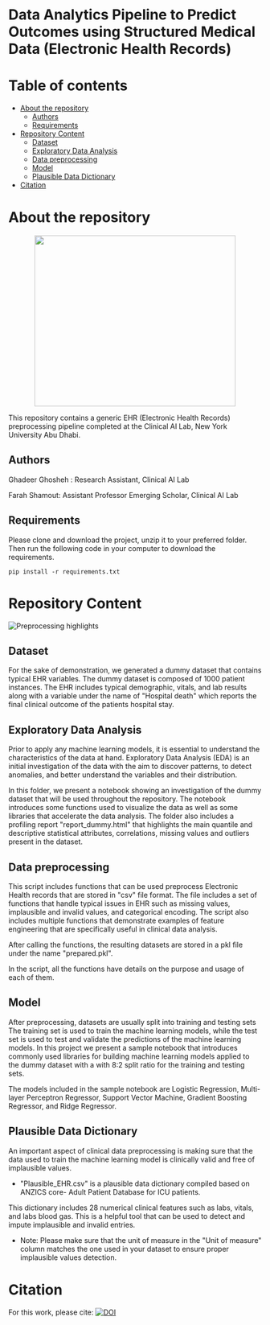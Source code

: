 
# Data Analytics Pipeline to Predict Outcomes using Structured Medical Data (Electronic Health Records)

Table of contents
=================

<!--ts-->
   * [About the repository](#About-the-repository)
      * [Authors](#Authors)
      * [Requirements](#Requirements)
   * [Repository Content](#Repository-Content)
      * [Dataset](#Dataset)
      * [Exploratory Data Analysis](#Exploratory-Data-Analysis)
      * [Data preprocessing](#Data-preprocessing)
      * [Model](#Model)
      * [Plausible Data Dictionary](#Plausible-Data-Dictionary)
  * [Citation](#Citation)
<!--te-->
About the repository
============

<p align="center">
<img src="https://github.com/nyuad-cai/Data-Analytics-using-Electronic-Health-Records/blob/master/logo.jpg" width="400" height="340"> 
</p>
This repository contains a generic EHR (Electronic Health Records) preprocessing pipeline completed at the Clinical AI Lab, New York University Abu Dhabi.


Authors
--------------
Ghadeer Ghosheh : Research Assistant, Clinical AI Lab

Farah Shamout: Assistant Professor Emerging Scholar, Clinical AI Lab


Requirements
--------------
Please clone and download the project, unzip it to your preferred folder. Then run the following code in your computer to download the requirements.

```
pip install -r requirements.txt
```

Repository Content
====================
![Preprocessing highlights](https://github.com/nyuad-cai/Data-Analytics-using-Electronic-Health-Records/blob/master/Input%20Files/figure.jpg)

Dataset
-------------------------
For the sake of demonstration, we generated a dummy dataset that contains typical EHR variables. 
The dummy dataset is composed of 1000 patient instances. The EHR includes typical demographic, vitals, and lab results along with a variable under the name of "Hospital death" which reports the final clinical outcome of the patients hospital stay.
 

Exploratory Data Analysis
-------------------------
Prior to apply any machine learning models, it is essential to understand the characteristics of the data at hand. Exploratory Data Analysis (EDA) is an initial investigation of the data with the aim to discover patterns, to detect anomalies, and better understand the variables and their distribution.

In this folder, we present a notebook showing an investigation of the dummy dataset that will be used throughout the repository. The notebook introduces some functions used to visualize the data as well as some libraries that accelerate the data analysis. The folder also includes a profiling report "report_dummy.html" that highlights the main quantile and descriptive statistical attributes, correlations, missing values and outliers present in the dataset.

Data preprocessing
----------------
This script includes functions that can be used preprocess Electronic Health records that are stored in "csv" file format. The file includes a set of functions that handle typical issues in EHR such as missing values, implausible and invalid values, and categorical encoding. The script also includes multiple functions that demonstrate examples of feature engineering that are specifically useful in clinical data analysis.

After calling the functions, the resulting datasets are stored in a pkl file under the name
"prepared.pkl".

In the script, all the functions have details on the purpose and usage of each of them.


Model
-----
After preprocessing, datasets are usually split into training and testing sets The training set is used to train the machine learning models, while the test set is used to test and validate the predictions of the machine learning models. In this project we present a sample notebook that introduces commonly used libraries for building machine learning models applied to the dummy dataset with a with 8:2 split ratio for the training and testing sets.

The models included in the sample notebook are Logistic Regression, Multi-layer Perceptron Regressor, Support Vector Machine, Gradient Boosting Regressor, and  Ridge Regressor. 

Plausible Data Dictionary
-------------------------
An important aspect of clinical data preprocessing is making sure that the data used to train the machine learning model is clinically valid and free of implausible values. 
 
  * "Plausible_EHR.csv" is a plausible data dictionary compiled based on ANZICS core- Adult Patient Database for ICU patients.

This dictionary  includes 28 numerical clinical features such as labs, vitals, and labs blood gas. This is a helpful tool that can be used to detect and impute implausible and invalid entries. 

* Note: Please make sure that the unit of measure in the "Unit of measure" column matches the one used in your dataset to ensure proper implausible  values detection.

Citation
=========
For this work, please cite: [![DOI](https://zenodo.org/badge/272145962.svg)](https://zenodo.org/badge/latestdoi/272145962)






